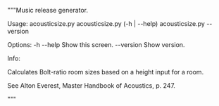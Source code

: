 """Music release generator.

Usage:
  acousticsize.py <height>
  acousticsize.py (-h | --help)
  acousticsize.py --version

Options:
  -h --help     Show this screen.
  --version     Show version.

Info:

Calculates Bolt-ratio room sizes based on a height input for a room.

See Alton Everest, Master Handbook of Acoustics, p. 247.

"""